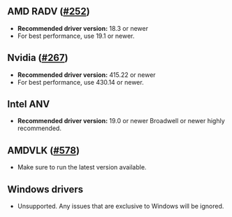 ## AMD RADV ([#252](https://github.com/doitsujin/dxvk/issues/252))
- **Recommended driver version:** 18.3 or newer
- For best performance, use 19.1 or newer.

## Nvidia ([#267](https://github.com/doitsujin/dxvk/issues/267))
- **Recommended driver version:** 415.22 or newer
- For best performance, use 430.14 or newer.

## Intel ANV
- **Recommended driver version:** 19.0 or newer
Broadwell or newer highly recommended.

## AMDVLK ([#578](https://github.com/doitsujin/dxvk/issues/578))
- Make sure to run the latest version available.

## Windows drivers
- Unsupported. Any issues that are exclusive to Windows will be ignored.
